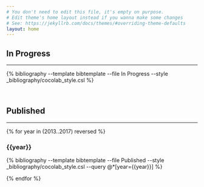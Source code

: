 ```yaml
---
# You don't need to edit this file, it's empty on purpose.
# Edit theme's home layout instead if you wanna make some changes
# See: https://jekyllrb.com/docs/themes/#overriding-theme-defaults
layout: home
---
```


## In Progress
---
{% bibliography --template bibtemplate --file In Progress --style _bibliography/cocolab_style.csl %}


<br />

## Published
---
{% for year in (2013..2017) reversed %}
### {{year}}

{% bibliography  --template bibtemplate --file Published --style _bibliography/cocolab_style.csl --query @*[year={{year}}] %}

{% endfor %}
